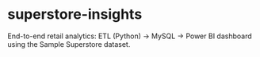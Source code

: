 # superstore-insights
End-to-end retail analytics: ETL (Python) → MySQL → Power BI dashboard using the Sample Superstore dataset.
